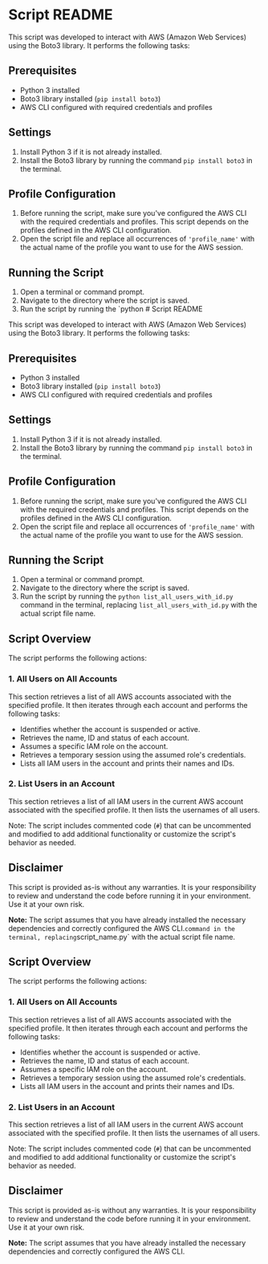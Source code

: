 # Script README

This script was developed to interact with AWS (Amazon Web Services) using the Boto3 library. It performs the following tasks:

## Prerequisites
- Python 3 installed
- Boto3 library installed (`pip install boto3`)
- AWS CLI configured with required credentials and profiles

## Settings
1. Install Python 3 if it is not already installed.
2. Install the Boto3 library by running the command `pip install boto3` in the terminal.

## Profile Configuration
1. Before running the script, make sure you've configured the AWS CLI with the required credentials and profiles. This script depends on the profiles defined in the AWS CLI configuration.
2. Open the script file and replace all occurrences of `'profile_name'` with the actual name of the profile you want to use for the AWS session.

## Running the Script
1. Open a terminal or command prompt.
2. Navigate to the directory where the script is saved.
3. Run the script by running the `python # Script README

This script was developed to interact with AWS (Amazon Web Services) using the Boto3 library. It performs the following tasks:

## Prerequisites
- Python 3 installed
- Boto3 library installed (`pip install boto3`)
- AWS CLI configured with required credentials and profiles

## Settings
1. Install Python 3 if it is not already installed.
2. Install the Boto3 library by running the command `pip install boto3` in the terminal.

## Profile Configuration
1. Before running the script, make sure you've configured the AWS CLI with the required credentials and profiles. This script depends on the profiles defined in the AWS CLI configuration.
2. Open the script file and replace all occurrences of `'profile_name'` with the actual name of the profile you want to use for the AWS session.

## Running the Script
1. Open a terminal or command prompt.
2. Navigate to the directory where the script is saved.
3. Run the script by running the `python list_all_users_with_id.py` command in the terminal, replacing `list_all_users_with_id.py` with the actual script file name.

## Script Overview

The script performs the following actions:

### 1. All Users on All Accounts
This section retrieves a list of all AWS accounts associated with the specified profile. It then iterates through each account and performs the following tasks:
- Identifies whether the account is suspended or active.
- Retrieves the name, ID and status of each account.
- Assumes a specific IAM role on the account.
- Retrieves a temporary session using the assumed role's credentials.
- Lists all IAM users in the account and prints their names and IDs.

### 2. List Users in an Account
This section retrieves a list of all IAM users in the current AWS account associated with the specified profile. It then lists the usernames of all users.

Note: The script includes commented code (`#`) that can be uncommented and modified to add additional functionality or customize the script's behavior as needed.

## Disclaimer
This script is provided as-is without any warranties. It is your responsibility to review and understand the code before running it in your environment. Use it at your own risk.

**Note:** The script assumes that you have already installed the necessary dependencies and correctly configured the AWS CLI.` command in the terminal, replacing `script_name.py` with the actual script file name.

## Script Overview

The script performs the following actions:

### 1. All Users on All Accounts
This section retrieves a list of all AWS accounts associated with the specified profile. It then iterates through each account and performs the following tasks:
- Identifies whether the account is suspended or active.
- Retrieves the name, ID and status of each account.
- Assumes a specific IAM role on the account.
- Retrieves a temporary session using the assumed role's credentials.
- Lists all IAM users in the account and prints their names and IDs.

### 2. List Users in an Account
This section retrieves a list of all IAM users in the current AWS account associated with the specified profile. It then lists the usernames of all users.

Note: The script includes commented code (`#`) that can be uncommented and modified to add additional functionality or customize the script's behavior as needed.

## Disclaimer
This script is provided as-is without any warranties. It is your responsibility to review and understand the code before running it in your environment. Use it at your own risk.

**Note:** The script assumes that you have already installed the necessary dependencies and correctly configured the AWS CLI.
